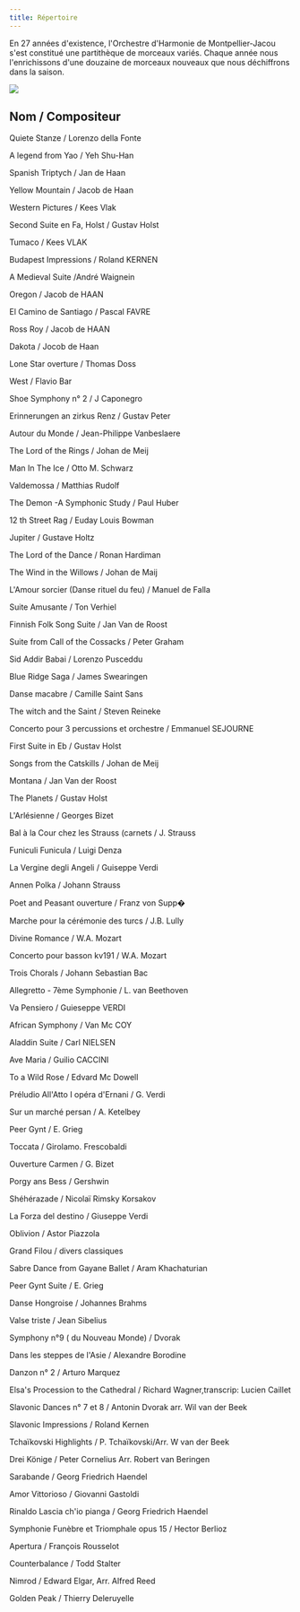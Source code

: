 ```yaml
---
title: Répertoire
---
```

En 27 années d'existence, l'Orchestre d'Harmonie de Montpellier-Jacou s'est constitué une partithèque de morceaux variés. Chaque année nous l'enrichissons d'une douzaine de morceaux nouveaux que nous déchiffrons dans la saison. 

![](/docs/.vuepress/dist/repertoire.jpg)



## Nom / Compositeur 

Quiete Stanze / Lorenzo della Fonte

A legend from Yao 	/ Yeh Shu-Han

Spanish Triptych 	/ Jan de Haan

Yellow Mountain 	/ Jacob de Haan

Western Pictures 	/ Kees Vlak

Second Suite en Fa, Holst 	/ Gustav Holst

Tumaco 	/ Kees VLAK

Budapest Impressions 	/ Roland KERNEN

A Medieval Suite 	/André Waignein

Oregon 	/ Jacob de HAAN

El Camino de Santiago 	/ Pascal FAVRE

Ross Roy 	/ Jacob de HAAN

Dakota 	/ Jocob de Haan

Lone Star overture 	/ Thomas Doss

West 	/ Flavio Bar

Shoe Symphony n° 2 	/ J Caponegro

Erinnerungen an zirkus Renz 	/ Gustav Peter

Autour du Monde 	/ Jean-Philippe Vanbeslaere

The Lord of the Rings 	/ Johan de Meij

Man In The Ice 	/ Otto M. Schwarz

Valdemossa 	/ Matthias Rudolf

The Demon -A Symphonic Study 	/ Paul Huber

12 th Street Rag 	/ Euday Louis Bowman

Jupiter 	/ Gustave Holtz

The Lord of the Dance 	/ Ronan Hardiman

The Wind in the Willows 	/ Johan de Maij

L'Amour sorcier (Danse rituel du feu) 	/ Manuel de Falla

Suite Amusante 	/ Ton Verhiel

Finnish Folk Song Suite 	/ Jan Van de Roost

Suite from Call of the Cossacks 	/ Peter Graham

Sid Addir Babai 	/ Lorenzo Pusceddu

Blue Ridge Saga 	/ James Swearingen

Danse macabre 	/ Camille Saint Sans

The witch and the Saint 	/ Steven Reineke

Concerto pour 3 percussions et orchestre 	/ Emmanuel SEJOURNE

First Suite in Eb 	/ Gustav Holst

Songs from the Catskills 	/ Johan de Meij

Montana 	/ Jan Van der Roost

The Planets 	/ Gustav Holst 

L'Arlésienne 	/ Georges Bizet

Bal à la Cour chez les Strauss (carnets 	/ J. Strauss

Funiculi Funicula 	/ Luigi Denza

La Vergine degli Angeli 	/ Guiseppe Verdi

Annen Polka 	/ Johann Strauss

Poet and Peasant ouverture 	/ Franz von Supp�

Marche pour la cérémonie des turcs 	/ J.B. Lully

Divine Romance 	/ W.A. Mozart

Concerto pour basson kv191 	/ W.A. Mozart

Trois Chorals 	/ Johann Sebastian Bac

Allegretto - 7ème Symphonie 	/ L. van Beethoven

Va Pensiero 	/ Guieseppe VERDI

African Symphony 	/ Van Mc COY

Aladdin Suite 	/ Carl NIELSEN

Ave Maria 	/ Guilio CACCINI

To a Wild Rose 	/ Edvard Mc Dowell

Préludio All'Atto I opéra d'Ernani 	/ G. Verdi

Sur un marché persan 	/ A. Ketelbey

Peer Gynt 	/ E. Grieg

Toccata 	/ Girolamo. Frescobaldi

Ouverture Carmen 	/ G. Bizet

Porgy ans Bess 	/ Gershwin

Shéhérazade 	/ Nicolaï Rimsky Korsakov

La Forza del destino 	/ Giuseppe Verdi

Oblivion 	/ Astor Piazzola

Grand Filou 	/ divers classiques

Sabre Dance from Gayane Ballet 	/ Aram Khachaturian

Peer Gynt Suite 	/ E. Grieg

Danse Hongroise 	/ Johannes Brahms

Valse triste 	/ Jean Sibelius

Symphony n°9 ( du Nouveau Monde) 	/ Dvorak

Dans les steppes de l'Asie 	/ Alexandre Borodine

Danzon n° 2 	/ Arturo Marquez

Elsa's Procession to the Cathedral 	/ Richard Wagner,transcrip: Lucien Caillet

Slavonic Dances n° 7 et 8 	/ Antonin Dvorak arr. Wil van der Beek

Slavonic Impressions 	/ Roland Kernen

Tchaïkovski Highlights 	/ P. Tchaïkovski/Arr. W van der Beek

Drei Könige 	/ Peter Cornelius Arr. Robert van Beringen

Sarabande 	/ Georg Friedrich Haendel

Amor Vittorioso 	/ Giovanni Gastoldi

Rinaldo Lascia ch'io pianga 	/ Georg Friedrich Haendel

Symphonie Funèbre et Triomphale opus 15 	/ Hector Berlioz

Apertura 	/ François Rousselot

Counterbalance 	/ Todd Stalter

Nimrod 	/ Edward Elgar, Arr. Alfred Reed

Golden Peak 	/ Thierry Deleruyelle
